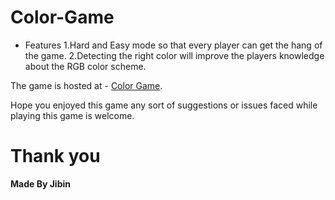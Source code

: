 # Color-Game
* Features
  1.Hard and Easy mode so that every player can get the hang of the game.
  2.Detecting the right color will improve the players knowledge about the RGB color scheme.
  
The game is hosted at - [Color Game](https://color-game-js.netlify.com).

Hope you enjoyed this game any sort of suggestions or issues faced while playing this game is welcome.

# Thank you

**Made By Jibin**

